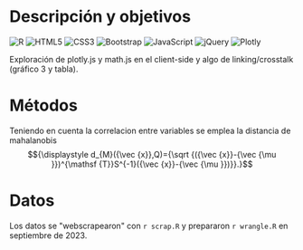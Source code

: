 
# Descripción y objetivos

![R](https://img.shields.io/badge/r-%23276DC3.svg?style=for-the-badge&logo=r&logoColor=white)
![HTML5](https://img.shields.io/badge/html5-%23E34F26.svg?style=for-the-badge&logo=html5&logoColor=white)
![CSS3](https://img.shields.io/badge/css3-%231572B6.svg?style=for-the-badge&logo=css3&logoColor=white)
![Bootstrap](https://img.shields.io/badge/bootstrap-%238511FA.svg?style=for-the-badge&logo=bootstrap&logoColor=white)
![JavaScript](https://img.shields.io/badge/javascript-%23323330.svg?style=for-the-badge&logo=javascript&logoColor=%23F7DF1E)
![jQuery](https://img.shields.io/badge/jquery-%230769AD.svg?style=for-the-badge&logo=jquery&logoColor=white)
![Plotly](https://img.shields.io/badge/Plotly-%233F4F75.svg?style=for-the-badge&logo=plotly&logoColor=white)

Exploración de plotly.js y math.js en el client-side y algo de linking/crosstalk (gráfico 3 y tabla).

# Métodos

Teniendo en cuenta la correlacion entre variables se emplea la distancia de mahalanobis
$${\displaystyle d_{M}({\vec {x}},Q)={\sqrt {({\vec {x}}-{\vec {\mu }})^{\mathsf {T}}S^{-1}({\vec {x}}-{\vec {\mu }})}}.}$$

# Datos

Los datos se "webscrapearon" con ```r scrap.R``` y prepararon ```r wrangle.R``` en septiembre de 2023.
